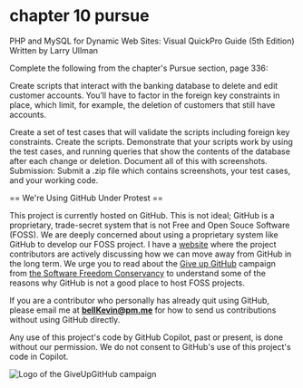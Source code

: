 # chapter 10 pursue

PHP and MySQL for Dynamic Web Sites: Visual QuickPro Guide (5th Edition) Written by Larry Ullman

Complete the following from the chapter's Pursue section, page 336:

Create scripts that interact with the banking database to delete and edit customer accounts. You’ll have to factor in the foreign key constraints in place, which limit, for example, the deletion of customers that still have accounts. 

Create a set of test cases that will validate the scripts including foreign key constraints.
Create the scripts.
Demonstrate that your scripts work by using the test cases, and running queries that show the contents of the database after each change or deletion.
Document all of this with screenshots.
Submission: Submit a .zip file which contains screenshots, your test cases, and your working code.

== We're Using GitHub Under Protest ==

This project is currently hosted on GitHub.  This is not ideal; GitHub is a
proprietary, trade-secret system that is not Free and Open Souce Software
(FOSS).  We are deeply concerned about using a proprietary system like GitHub
to develop our FOSS project. I have a [website](https://bellKevin.me) where the
project contributors are actively discussing how we can move away from GitHub
in the long term.  We urge you to read about the [Give up GitHub](https://GiveUpGitHub.org) campaign 
from [the Software Freedom Conservancy](https://sfconservancy.org) to understand some of the reasons why GitHub is not 
a good place to host FOSS projects.

If you are a contributor who personally has already quit using GitHub, please
email me at **bellKevin@pm.me** for how to send us contributions without
using GitHub directly.

Any use of this project's code by GitHub Copilot, past or present, is done
without our permission.  We do not consent to GitHub's use of this project's
code in Copilot.

![Logo of the GiveUpGitHub campaign](https://sfconservancy.org/img/GiveUpGitHub.png)
